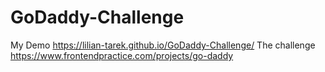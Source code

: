 # GoDaddy-Challenge
 My Demo https://lilian-tarek.github.io/GoDaddy-Challenge/
The challenge
https://www.frontendpractice.com/projects/go-daddy
